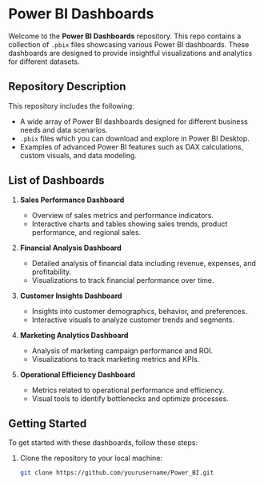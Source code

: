 # Power BI Dashboards

Welcome to the **Power BI Dashboards** repository. This repo contains a collection of `.pbix` files showcasing various Power BI dashboards. These dashboards are designed to provide insightful visualizations and analytics for different datasets.

## Repository Description

This repository includes the following:

- A wide array of Power BI dashboards designed for different business needs and data scenarios.
- `.pbix` files which you can download and explore in Power BI Desktop.
- Examples of advanced Power BI features such as DAX calculations, custom visuals, and data modeling.

## List of Dashboards

1. **Sales Performance Dashboard**
   - Overview of sales metrics and performance indicators.
   - Interactive charts and tables showing sales trends, product performance, and regional sales.

2. **Financial Analysis Dashboard**
   - Detailed analysis of financial data including revenue, expenses, and profitability.
   - Visualizations to track financial performance over time.

3. **Customer Insights Dashboard**
   - Insights into customer demographics, behavior, and preferences.
   - Interactive visuals to analyze customer trends and segments.

4. **Marketing Analytics Dashboard**
   - Analysis of marketing campaign performance and ROI.
   - Visualizations to track marketing metrics and KPIs.

5. **Operational Efficiency Dashboard**
   - Metrics related to operational performance and efficiency.
   - Visual tools to identify bottlenecks and optimize processes.

## Getting Started

To get started with these dashboards, follow these steps:

1. Clone the repository to your local machine:
   ```bash
   git clone https://github.com/yourusername/Power_BI.git
